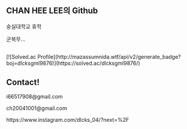 ## CHAN HEE LEE의 Github
<p>숭실대학교 휴학</p>
<p>군복무...</p>

<section>
<h2></h2>
[![Solved.ac Profile](http://mazassumnida.wtf/api/v2/generate_badge?boj=dlcksgml9876)](https://solved.ac/dlcksgml9876/)
</section>

<h2>Contact!</h2>
<p>i66517908@gmail.com</p>
<p>ch20041001@gmail.com</p>
<p>https://www.instagram.com/dlcks_04/?next=%2F</p>
